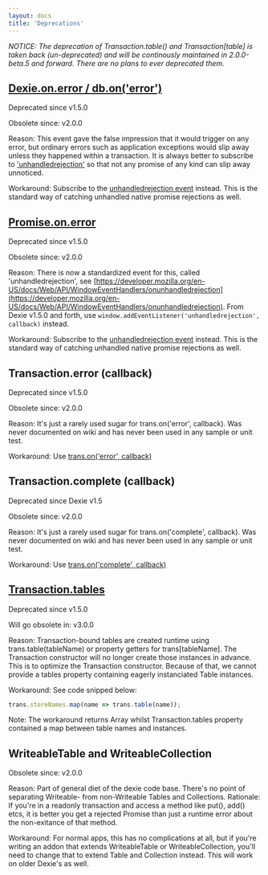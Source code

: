 ```yaml
---
layout: docs
title: 'Deprecations'
---
```


*NOTICE: The deprecation of Transaction.table() and Transaction[table] is taken back (un-deprecated) and will be continously maintained in 2.0.0-beta.5 and forward. There are no plans to ever deprecated them.*

## [Dexie.on.error / db.on('error')](/docs/Dexie/Dexie.on.error)

Deprecated since v1.5.0

Obsolete since: v2.0.0

Reason: This event gave the false impression that it would trigger on any error, but ordinary errors such as application exceptions would slip away unless they happened within a transaction. It is always better to subscribe to ['unhandledrejection'](/docs/Promise/unhandledrejection-event) so that not any promise of any kind can slip away unnoticed.

Workaround: Subscribe to the [unhandledrejection event](/docs/Promise/unhandledrejection-event) instead. This is the standard way of catching unhandled native promise rejections as well.

## [Promise.on.error](/docs/Promise/Promise.on.error)
Deprecated since v1.5.0

Obsolete since: v2.0.0

Reason: There is now a standardized event for this, called 'unhandledrejection', see [https://developer.mozilla.org/en-US/docs/Web/API/WindowEventHandlers/onunhandledrejection](https://developer.mozilla.org/en-US/docs/Web/API/WindowEventHandlers/onunhandledrejection). From Dexie v1.5.0 and forth, use `window.addEventListener('unhandledrejection', callback)` instead.

Workaround: Subscribe to the [unhandledrejection event](/docs/Promise/unhandledrejection-event) instead. This is the standard way of catching unhandled native promise rejections as well.

## Transaction.error (callback)
Deprecated since v1.5.0

Obsolete since: v2.0.0

Reason: It's just a rarely used sugar for trans.on('error', callback). Was never documented on wiki and has never been used in any sample or unit test.

Workaround: Use [trans.on('error', callback)](/docs/Transaction/Transaction.on.error)

## Transaction.complete (callback)
Deprecated since Dexie v1.5

Obsolete since: v2.0.0

Reason: It's just a rarely used sugar for trans.on('complete', callback). Was never documented on wiki and has never been used in any sample or unit test.

Workaround: Use [trans.on('complete', callback)](/docs/Transaction/Transaction.on.complete)

## [Transaction.tables](/docs/Transaction/Transaction#tables--object)
Deprecated since v1.5.0

Will go obsolete in: v3.0.0

Reason: Transaction-bound tables are created runtime using trans.table(tableName) or property getters for trans[tableName]. The Transaction constructor will no longer create those instances in advance. This is to optimize the Transaction constructor. Because of that, we cannot provide a tables property containing eagerly instanciated Table instances.

Workaround: See code snipped below:

```javascript
trans.storeNames.map(name => trans.table(name));
```

Note: The workaround returns Array<Table> whilst Transaction.tables property contained a map between
table names and instances.

## WriteableTable and WriteableCollection

Obsolete since: v2.0.0

Reason: Part of general diet of the dexie code base. There's no point of separating Writeable- from non-Writeable Tables and Collections. Rationale: If you're in a readonly transaction and access a method like put(), add() etcs, it is better you get a rejected Promise than just a runtime error about the non-exitance of that method.

Workaround: For normal apps, this has no complications at all, but if you're writing an addon that extends WriteableTable or WriteableCollection, you'll need to change that to extend Table and Collection instead. This will work on older Dexie's as well.
